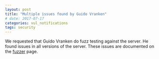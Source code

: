 ```yaml
---
layout: post
title: "Multiple issues found by Guido Vranken"
# date: 2017-07-17
categories: vul_notifications
tags: security
---
```


We requested that Guido Vranken do fuzz testing against the
server. He found issues in all versions of the server. These
issues are documented on the [fuzzer](/security/fuzzer-2017.html)
page.

